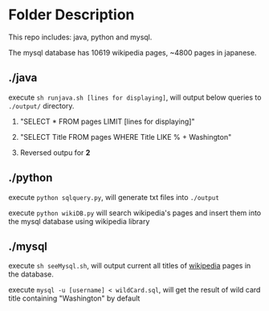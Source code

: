 # Folder Description

This repo includes: java, python and mysql.

The mysql database has 10619 wikipedia pages, ~4800 pages in japanese.

## ./java

execute ```sh runjava.sh [lines for displaying]```, will output below queries to ```./output/``` directory.

1. "SELECT * FROM pages LIMIT [lines for displaying]"

2. "SELECT Title FROM pages WHERE Title LIKE % + Washington"

3. Reversed outpu for **2**

## ./python

execute ```python sqlquery.py```, will generate txt files into ```./output```

execute ```python wikiDB.py``` will search wikipedia's pages and insert them into the mysql database using wikipedia library

## ./mysql

execute ```sh seeMysql.sh```, will output current all titles of [wikipedia](https://pypi.org/project/wikipedia/) pages in the database.

execute ```mysql -u [username] < wildCard.sql```, will get the result of wild card title containing "Washington" by default